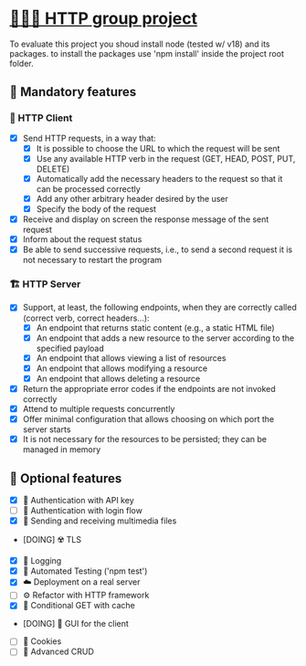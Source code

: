# [👩🏻‍💻 HTTP group project](https://github.com/pitazzo/usj-http-project/blob/master/README.md?plain=1)

To evaluate this project you shoud install node (tested w/ v18) and its packages. to install the packages use 'npm install' inside the project root folder.

## 🛂 Mandatory features

### 🚢 HTTP Client

- [x] Send HTTP requests, in a way that:
  - [x] It is possible to choose the URL to which the request will be sent
  - [x] Use any available HTTP verb in the request (GET, HEAD, POST, PUT, DELETE)
  - [x] Automatically add the necessary headers to the request so that it can be processed correctly
  - [x] Add any other arbitrary header desired by the user
  - [x] Specify the body of the request
- [x] Receive and display on screen the response message of the sent request
- [x] Inform about the request status
- [x] Be able to send successive requests, i.e., to send a second request it is not necessary to restart the program

### 🏗️ HTTP Server

- [x] Support, at least, the following endpoints, when they are correctly called (correct verb, correct headers...):
  - [x] An endpoint that returns static content (e.g., a static HTML file)
  - [x] An endpoint that adds a new resource to the server according to the specified payload
  - [x] An endpoint that allows viewing a list of resources
  - [x] An endpoint that allows modifying a resource
  - [x] An endpoint that allows deleting a resource
- [x] Return the appropriate error codes if the endpoints are not invoked correctly
- [x] Attend to multiple requests concurrently
- [x] Offer minimal configuration that allows choosing on which port the server starts
- [x] It is not necessary for the resources to be persisted; they can be managed in memory

## 🚀 Optional features

- [x] 🔑 Authentication with API key
- [ ] 🔐 Authentication with login flow
- [x] 📸 Sending and receiving multimedia files
- [DOING] ☢️ TLS
- [x] 📓 Logging
- [x] 🧪 Automated Testing ('npm test')
- [x] ☁️ Deployment on a real server
- [ ] ⚙️ Refactor with HTTP framework
- [x] 💾 Conditional GET with cache
- [DOING] 🎨 GUI for the client
- [ ] 🍪 Cookies
- [ ] 🎰 Advanced CRUD
